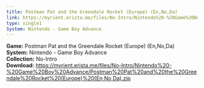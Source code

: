 ```yaml
---
title: Postman Pat and the Greendale Rocket (Europe) (En,No,Da)
link: https://myrient.erista.me/files/No-Intro/Nintendo%20-%20Game%20Boy%20Advance/Postman%20Pat%20and%20the%20Greendale%20Rocket%20(Europe)%20(En,No,Da).zip
type: single1
System: Nintendo - Game Boy Advance
---
```

<b>Game:</b> Postman Pat and the Greendale Rocket (Europe) (En,No,Da)<br>
<b>System:</b> Nintendo - Game Boy Advance<br>
<b>Collection:</b> No-Intro<br>
<b>Download:</b> https://myrient.erista.me/files/No-Intro/Nintendo%20-%20Game%20Boy%20Advance/Postman%20Pat%20and%20the%20Greendale%20Rocket%20(Europe)%20(En,No,Da).zip